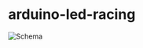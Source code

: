 # arduino-led-racing


![Schema](https://source.xing.com/hackweek/arduino-led-racing/blob/master/LEDRACE_bb.png)
